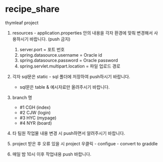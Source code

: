 # recipe_share
thymleaf project
1. resources - application.properties 안의 내용을 각자 환경에 맞춰 변경해서 사용하시기 바랍니다. (push 금지)
    1) server.port = 포트 번호
    2) spring.datasource.username = Oracle id
    3) spring.datasource.password = Oracle password
    4) spring.servlet.multipart.location = 파일 업로드 경로
    
2. 각자 sql문은 static - sql 폴더에 저장하여 push하시기 바랍니다.
    - sql문은 table & 예시자료만 올려주시기 바랍니다.
    
3. branch 명
    - #1 CGH  (index)
    - #2 CJW  (login)
    - #3 HYC  (mypage)
    - #4 NYR  (board)

4. 타 팀원 작업물 내용 변경 시 push하면서 알려주시기 바랍니다.

5. project 받은 후 오류 있을 시 project 우클릭 - configue - convert to graddle
 
6. 매일 밤 10시 이후 작업내용 push 바랍니다.

